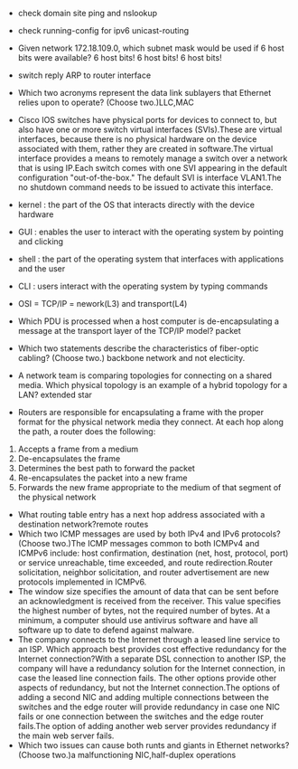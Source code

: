 
- check domain site ping and nslookup
- check running-config for ipv6 unicast-routing
- Given network 172.18.109.0, which subnet mask would be used if 6 host bits were available?
6 host bits!
6 host bits!
6 host bits!
- switch reply ARP to router interface
- Which two acronyms represent the data link sublayers that Ethernet relies upon to operate? (Choose two.)LLC,MAC

- Cisco IOS switches have physical ports for devices to connect to, but also have one or more switch virtual interfaces (SVIs).These are virtual interfaces, because there is no physical hardware on the device associated with them, rather they are created in software.The virtual interface provides a means to remotely manage a switch over a network that is using IP.Each switch comes with one SVI appearing in the default configuration "out-of-the-box." The default SVI is interface VLAN1.The no shutdown command needs to be issued to activate this interface.
- kernel : the part of the OS that interacts directly with the device hardware
- GUI : enables the user to interact with the operating system by pointing and clicking
- shell : the part of the operating system that interfaces with applications and the user
- CLI : users interact with the operating system by typing commands
- OSI = TCP/IP = nework(L3) and transport(L4)
- Which PDU is processed when a host computer is de-encapsulating a message at the transport layer of the TCP/IP model? packet
- Which two statements describe the characteristics of fiber-optic cabling? (Choose two.) backbone network and not electicity.
- A network team is comparing topologies for connecting on a shared media. Which physical topology is an example of a hybrid topology for a LAN? extended star
- Routers are responsible for encapsulating a frame with the proper format for the physical network media they connect. At each hop along the path, a router does the following:
1. Accepts a frame from a medium
2. De-encapsulates the frame
3. Determines the best path to forward the packet
4. Re-encapsulates the packet into a new frame
5. Forwards the new frame appropriate to the medium of that segment of the physical network
- What routing table entry has a next hop address associated with a destination network?remote routes
- Which two ICMP messages are used by both IPv4 and IPv6 protocols? (Choose two.)​The ICMP messages common to both ICMPv4 and ICMPv6 include: host confirmation, destination (net, host, protocol, port) or service unreachable, time exceeded, and route redirection.Router solicitation, neighbor solicitation, and router advertisement are new protocols implemented in ICMPv6.
- The window size specifies the amount of data that can be sent before an acknowledgment is received from the receiver. This value specifies the highest number of bytes, not the required number of bytes.
At a minimum, a computer should use antivirus software and have all software up to date to defend against malware.
- The company connects to the Internet through a leased line service to an ISP. Which approach best provides cost effective redundancy for the Internet connection?With a separate DSL connection to another ISP, the company will have a redundancy solution for the Internet connection, in case the leased line connection fails. The other options provide other aspects of redundancy, but not the Internet connection.The options of adding a second NIC and adding multiple connections between the switches and the edge router will provide redundancy in case one NIC fails or one connection between the switches and the edge router fails.The option of adding another web server provides redundancy if the main web server fails.
- Which two issues can cause both runts and giants in Ethernet networks? (Choose two.)a malfunctioning NIC,half-duplex operations
